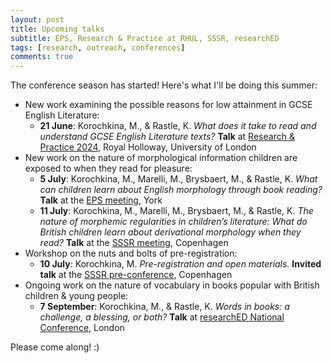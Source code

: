 ```yaml
---
layout: post
title: Upcoming talks
subtitle: EPS, Research & Practice at RHUL, SSSR, researchED
tags: [research, outreach, conferences]
comments: true
---
```


The conference season has started! Here's what I'll be doing this summer:

- New work examining the possible reasons for low attainment in GCSE English Literature:
  - **21 June**: Korochkina, M., & Rastle, K. *What does it take to read and understand GCSE English Literature texts?* **Talk** at [Research & Practice 2024](https://www.royalholloway.ac.uk/research-and-teaching/departments-and-schools/psychology/research/serns/serns-events/2024/), Royal Holloway, University of London
- New work on the nature of morphological information children are exposed to when they read for pleasure:
  -  **5 July**: Korochkina, M., Marelli, M., Brysbaert, M., & Rastle, K. *What can children learn about English morphology through book reading?* **Talk** at the [EPS meeting](chrome-extension://efaidnbmnnnibpcajpcglclefindmkaj/https://eps.ac.uk/wp-content/uploads/2024/06/EPS-York-Meeting-Programme.pdf), York
  -  **11 July**: Korochkina, M., Marelli, M., Brysbaert, M., & Rastle, K. *The nature of morphemic regularities in children’s literature: What do British children learn about derivational morphology when they read?* **Talk** at the [SSSR meeting](https://www.triplesr.org/submissions-and-programme), Copenhagen
- Workshop on the nuts and bolts of pre-registration:
  - **10 July**: Korochkina, M. *Pre-registration and open materials.* **Invited talk** at the [SSSR pre-conference](https://www.triplesr.org/submissions-and-programme), Copenhagen
- Ongoing work on the nature of vocabulary in books popular with British children & young people:
  - **7 September**: Korochkina, M., & Rastle, K. *Words in books: a challenge, a blessing, or both?* **Talk** at [researchED National Conference](https://researched.org.uk/event/researched-national-conference-2024/), London
 
Please come along! :)    

